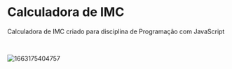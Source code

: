 # Calculadora de IMC


Calculadora de IMC criado para disciplina de Programação com JavaScript

<br/>


![1663175404757](https://user-images.githubusercontent.com/85812823/190220069-f437aec0-ffb7-4448-b647-28d0c379481c.png)


